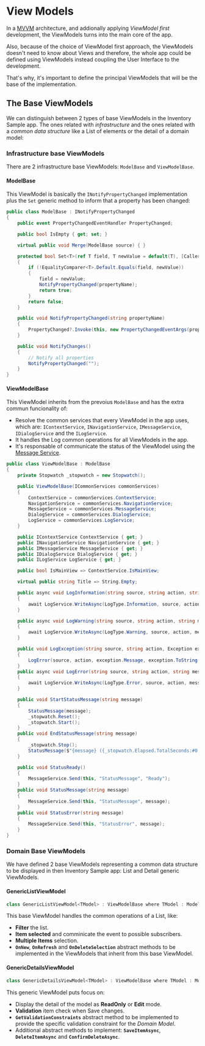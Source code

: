 # View Models

In a [MVVM](../mvvm.md#mvvm) architecture, and addionally applying *ViewModel first* development, the ViewModels turns into the main core of the app. 

Also, because of the choice of ViewModel first approach, the ViewModels doesn't need to know about Views and therefore, the whole app could be defined using ViewModels instead coupling the User Interface to the development.

That's why, it's important to define the principal ViewModels that will be the base of the implementation.

## The Base ViewModels

We can distinguish between 2 types of base ViewModels in the Inventory Sample app. The ones related with *infrastructure* and the ones related with a *common data structure* like a List of elements or the detail of a domain model:

### Infrastructure base ViewModels

There are 2 infrastructure base ViewModels: `ModelBase` and `ViewModelBase`.

#### ModelBase

This ViewModel is basically the `INotifyPropertyChanged` implementation plus the `Set` generic method to inform that a property has been changed:

```csharp
public class ModelBase : INotifyPropertyChanged
{
    public event PropertyChangedEventHandler PropertyChanged;

    public bool IsEmpty { get; set; }

    virtual public void Merge(ModelBase source) { }

    protected bool Set<T>(ref T field, T newValue = default(T), [CallerMemberName] string propertyName = null)
    {
        if (!EqualityComparer<T>.Default.Equals(field, newValue))
        {
            field = newValue;
            NotifyPropertyChanged(propertyName);
            return true;
        }
        return false;
    }

    public void NotifyPropertyChanged(string propertyName)
    {
        PropertyChanged?.Invoke(this, new PropertyChangedEventArgs(propertyName));
    }

    public void NotifyChanges()
    {
        // Notify all properties
        NotifyPropertyChanged("");
    }
}
```

#### ViewModelBase

This ViewModel inherits from the prevoius `ModelBase` and has the extra commun funcionality of:
- Resolve the common services that every ViewModel in the app uses, which are: `IContextService`, `INavigationService`, `IMessageService`, `IDialogService` and the `ILogService`. 
- It handles the Log common operations for all ViewModels in the app.
- It's responsable of communicate the status of the ViewModel using the [Message Service](message-service.md#message-service).

```csharp
public class ViewModelBase : ModelBase
{
    private Stopwatch _stopwatch = new Stopwatch();

    public ViewModelBase(ICommonServices commonServices)
    {
        ContextService = commonServices.ContextService;
        NavigationService = commonServices.NavigationService;
        MessageService = commonServices.MessageService;
        DialogService = commonServices.DialogService;
        LogService = commonServices.LogService;
    }

    public IContextService ContextService { get; }
    public INavigationService NavigationService { get; }
    public IMessageService MessageService { get; }
    public IDialogService DialogService { get; }
    public ILogService LogService { get; }

    public bool IsMainView => ContextService.IsMainView;

    virtual public string Title => String.Empty;

    public async void LogInformation(string source, string action, string message, string description)
    {
        await LogService.WriteAsync(LogType.Information, source, action, message, description);
    }

    public async void LogWarning(string source, string action, string message, string description)
    {
        await LogService.WriteAsync(LogType.Warning, source, action, message, description);
    }

    public void LogException(string source, string action, Exception exception)
    {
        LogError(source, action, exception.Message, exception.ToString());
    }
    public async void LogError(string source, string action, string message, string description)
    {
        await LogService.WriteAsync(LogType.Error, source, action, message, description);
    }

    public void StartStatusMessage(string message)
    {
        StatusMessage(message);
        _stopwatch.Reset();
        _stopwatch.Start();
    }
    public void EndStatusMessage(string message)
    {
        _stopwatch.Stop();
        StatusMessage($"{message} ({_stopwatch.Elapsed.TotalSeconds:#0.000} seconds)");
    }

    public void StatusReady()
    {
        MessageService.Send(this, "StatusMessage", "Ready");
    }
    public void StatusMessage(string message)
    {
        MessageService.Send(this, "StatusMessage", message);
    }
    public void StatusError(string message)
    {
        MessageService.Send(this, "StatusError", message);
    }
}
```

### Domain Base ViewModels

We have defined 2 base ViewModels representing a common data structure to be displayed in then Inventory Sample app: List and Detail generic ViewModels.

#### GenericListViewModel

```csharp
class GenericListViewModel<TModel> : ViewModelBase where TModel : ModelBase
```
This base ViewModel handles the common operations of a List, like:
- **Filter** the list.
- **Item selected** and comminicate the event to possible subscribers.
- **Multiple Items** selection.
- **`OnNew`**, **`OnRefresh`** and **`OnDeleteSelection`** abstract methods to be implemented in the ViewModels that inherit from this base ViewModel.

#### GenericDetailsViewModel

 ```csharp
 class GenericDetailsViewModel<TModel> : ViewModelBase where TModel : ModelBase, new()
 ```
This generic ViewModel puts focus on:

- Display the detail of the model as **ReadOnly** or **Edit** mode.
- **Validation** item check when Save changes.
- **`GetValidationConstraints`** abstract method to be implemented to provide the specific validation constraint for the *Domain Model*.
- Additional abstract methods to implement: **`SaveItemAsync`**, **`DeleteItemAsync`** and **`ConfirmDeleteAsync`**.
